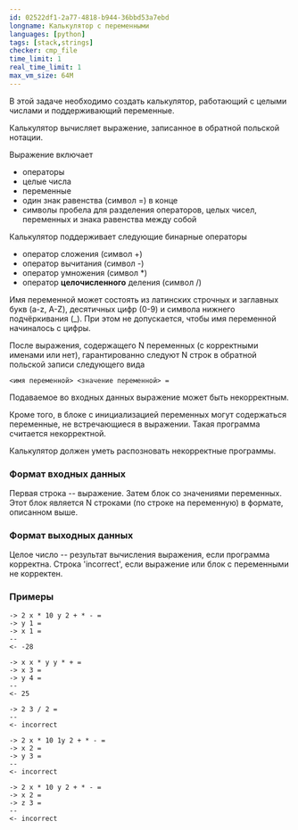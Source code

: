 ```yaml
---
id: 02522df1-2a77-4818-b944-36bbd53a7ebd
longname: Калькулятор с переменными
languages: [python]
tags: [stack,strings]
checker: cmp_file
time_limit: 1
real_time_limit: 1
max_vm_size: 64M
---
```



В этой задаче необходимо создать калькулятор, работающий с целыми числами и поддерживающий переменные.

Калькулятор вычисляет выражение, записанное в обратной польской нотации.

Выражение включает

- операторы
- целые числа
- переменные
- один знак равенства (символ =) в конце
- символы пробела для разделения операторов, целых чисел, переменных и знака равенства между собой

Калькулятор поддерживает следующие бинарные операторы

- оператор сложения (символ \+)
- оператор вычитания (символ \-)
- оператор умножения (символ \*)
- оператор **целочисленного** деления (символ /)

Имя переменной может состоять из латинских строчных и заглавных букв (a-z, A-Z), десятичных цифр (0-9) и символа нижнего подчёркивания (\_).
При этом не допускается, чтобы имя переменной начиналось с цифры.

После выражения, содержащего N переменных (с корректными именами или нет), гарантированно следуют N строк в обратной польской записи следующего вида

    <имя переменной> <значение переменной> =

Подаваемое во входных данных выражение может быть некорректным.

Кроме того, в блоке с инициализацией переменных могут содержаться переменные, не встречающиеся в выражении.
Такая программа считается некорректной.

Калькулятор должен уметь распозновать некорректные программы.

### Формат входных данных

Первая строка -- выражение.
Затем блок со значениями переменных.
Этот блок является N строками (по строке на переменную) в формате, описанном выше.

### Формат выходных данных

Целое число -- результат вычисления выражения, если программа корректна.
Строка 'incorrect', если выражение или блок с переменными не корректен.

### Примеры

```
-> 2 x * 10 y 2 + * - =
-> y 1 =
-> x 1 =
--
<- -28
```

```
-> x x * y y * + =
-> x 3 =
-> y 4 =
--
<- 25
```

```
-> 2 3 / 2 =
--
<- incorrect
```

```
-> 2 x * 10 1y 2 + * - =
-> x 2 =
-> y 3 =
--
<- incorrect
```

```
-> 2 x * 10 y 2 + * - =
-> x 2 =
-> z 3 =
--
<- incorrect
```